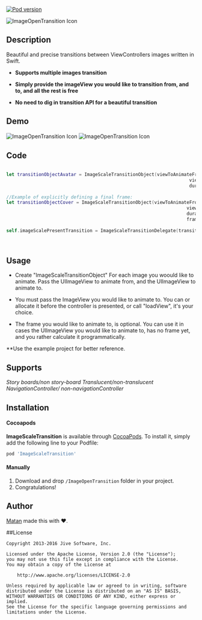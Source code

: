 

[![Pod version](https://img.shields.io/cocoapods/v/ImageOpenTransition.svg?style=flat)](http://cocoadocs.org/docsets/ImageOpenTransition)

<img src="https://s31.postimg.org/wc8lnw00r/Icon_Image_Open_Transition_3x.png" alt="ImageOpenTransition Icon" align="center" />


## Description
Beautiful and precise transitions between ViewControllers images written in Swift.

* **Supports multiple images transition**

* **Simply provide the imageView you would like to transition from, and to, and all the rest is free** 

* **No need to dig in transition API for a beautiful transition**

## Demo

<img src="https://media.giphy.com/media/z4Y5tuT7LUISI/giphy.gif" alt="ImageOpenTransition Icon" align="center" />
<img src="https://media.giphy.com/media/P8uMGwNDxsr04/giphy.gif" alt="ImageOpenTransition Icon" align="center" />

## Code



```Swift

let transitionObjectAvatar = ImageScaleTransitionObject(viewToAnimateFrom: cell.imgAvater,
                                                                    viewToAnimateTo: vc.imgAvatar,
                                                                    duration: 0.4)
            
//Example of explicitly defining a final frame:
let transitionObjectCover = ImageScaleTransitionObject(viewToAnimateFrom: cell.imgCover,
                                                                   viewToAnimateTo: vc.imgCover,
                                                                   duration: 0.4,
                                                                   frameToAnimateToCover)
            
self.imageScalePresentTransition = ImageScaleTransitionDelegate(transitionObjects: [transitionObjectCover ,transitionObjectAvatar], 
                                                                            usingNavigationController: usingNavigationController, 
                                                                            duration: 0.4)
```

## Usage

* Create "ImageScaleTransitionObject" For each image you woould like to animate.
Pass the UIImageView to animate from, and the UIImageView to animate to.


* You must pass the ImageView you would like to animate to. You can or allocate it before the controller is presented,
or call "loadView", it's your choice.

* The frame you would like to animate to, is optional. 
You can use it in cases the UIImageView you would like to animate to, has no frame yet, and you rather calculate it programmatically.

**Use the example project for better reference.

## Supports 

*Story boards/non story-board*
*Translucent/non-translucent*
*NavigationController/ non-navigationController*


## Installation

#### Cocoapods
**ImageScaleTransition** is available through [CocoaPods](http://cocoapods.org). To install
it, simply add the following line to your Podfile:

```ruby
pod 'ImageScaleTransition'
```

#### Manually
1. Download and drop ```/ImageOpenTransition``` folder in your project.  
2. Congratulations!  

## Author

[Matan](https://github.com/mcmatan) made this with ❤️.

##License

```
Copyright 2013-2016 Jive Software, Inc.

Licensed under the Apache License, Version 2.0 (the "License");
you may not use this file except in compliance with the License.
You may obtain a copy of the License at

    http://www.apache.org/licenses/LICENSE-2.0

Unless required by applicable law or agreed to in writing, software
distributed under the License is distributed on an "AS IS" BASIS,
WITHOUT WARRANTIES OR CONDITIONS OF ANY KIND, either express or implied.
See the License for the specific language governing permissions and
limitations under the License.
```

